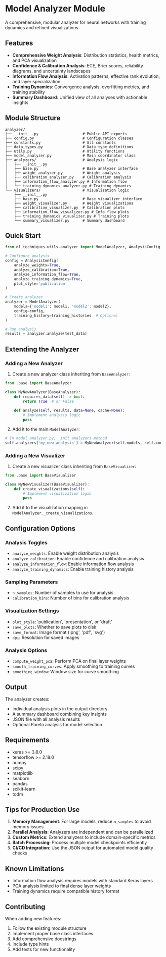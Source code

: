 # Model Analyzer Module

A comprehensive, modular analyzer for neural networks with training dynamics and refined visualizations.

## Features

- **Comprehensive Weight Analysis**: Distribution statistics, health metrics, and PCA visualization
- **Confidence & Calibration Analysis**: ECE, Brier scores, reliability diagrams, and uncertainty landscapes
- **Information Flow Analysis**: Activation patterns, effective rank evolution, and layer specialization
- **Training Dynamics**: Convergence analysis, overfitting metrics, and training stability
- **Summary Dashboard**: Unified view of all analyses with actionable insights

## Module Structure

```
analyzer/
├── __init__.py                    # Public API exports
├── config.py                      # Configuration classes
├── constants.py                   # All constants
├── data_types.py                  # Data type definitions
├── utils.py                       # Utility functions
├── model_analyzer.py              # Main coordinator class
├── analyzers/                     # Analysis logic
│   ├── __init__.py
│   ├── base.py                    # Base analyzer interface
│   ├── weight_analyzer.py         # Weight analysis
│   ├── calibration_analyzer.py    # Calibration analysis
│   ├── information_flow_analyzer.py # Information flow
│   └── training_dynamics_analyzer.py # Training dynamics
└── visualizers/                   # Visualization logic
    ├── __init__.py
    ├── base.py                    # Base visualizer interface
    ├── weight_visualizer.py       # Weight visualizations
    ├── calibration_visualizer.py  # Calibration plots
    ├── information_flow_visualizer.py # Info flow plots
    ├── training_dynamics_visualizer.py # Training plots
    └── summary_visualizer.py      # Summary dashboard
```

## Quick Start

```python
from dl_techniques.utils.analyzer import ModelAnalyzer, AnalysisConfig

# Configure analysis
config = AnalysisConfig(
    analyze_weights=True,
    analyze_calibration=True,
    analyze_information_flow=True,
    analyze_training_dynamics=True,
    plot_style='publication'
)

# Create analyzer
analyzer = ModelAnalyzer(
    models={'model1': model1, 'model2': model2},
    config=config,
    training_history=training_histories  # Optional
)

# Run analysis
results = analyzer.analyze(test_data)
```

## Extending the Analyzer

### Adding a New Analyzer

1. Create a new analyzer class inheriting from `BaseAnalyzer`:

```python
from .base import BaseAnalyzer

class MyNewAnalyzer(BaseAnalyzer):
    def requires_data(self) -> bool:
        return True  # or False
    
    def analyze(self, results, data=None, cache=None):
        # Implement analysis logic
        pass
```

2. Add it to the main `ModelAnalyzer`:

```python
# In model_analyzer.py, _init_analyzers method
self.analyzers['my_new_analysis'] = MyNewAnalyzer(self.models, self.config)
```

### Adding a New Visualizer

1. Create a new visualizer class inheriting from `BaseVisualizer`:

```python
from .base import BaseVisualizer

class MyNewVisualizer(BaseVisualizer):
    def create_visualizations(self):
        # Implement visualization logic
        pass
```

2. Add it to the visualization mapping in `ModelAnalyzer._create_visualizations`.

## Configuration Options

### Analysis Toggles
- `analyze_weights`: Enable weight distribution analysis
- `analyze_calibration`: Enable confidence and calibration analysis
- `analyze_information_flow`: Enable information flow analysis
- `analyze_training_dynamics`: Enable training history analysis

### Sampling Parameters
- `n_samples`: Number of samples to use for analysis
- `calibration_bins`: Number of bins for calibration analysis

### Visualization Settings
- `plot_style`: 'publication', 'presentation', or 'draft'
- `save_plots`: Whether to save plots to disk
- `save_format`: Image format ('png', 'pdf', 'svg')
- `dpi`: Resolution for saved images

### Analysis Options
- `compute_weight_pca`: Perform PCA on final layer weights
- `smooth_training_curves`: Apply smoothing to training curves
- `smoothing_window`: Window size for curve smoothing

## Output

The analyzer creates:
- Individual analysis plots in the output directory
- A summary dashboard combining key insights
- JSON file with all analysis results
- Optional Pareto analysis for model selection

## Requirements

- keras >= 3.8.0
- tensorflow >= 2.18.0
- numpy
- scipy
- matplotlib
- seaborn
- pandas
- scikit-learn
- tqdm

## Tips for Production Use

1. **Memory Management**: For large models, reduce `n_samples` to avoid memory issues
2. **Parallel Analysis**: Analyzers are independent and can be parallelized
3. **Custom Metrics**: Extend analyzers to include domain-specific metrics
4. **Batch Processing**: Process multiple model checkpoints efficiently
5. **CI/CD Integration**: Use the JSON output for automated model quality checks

## Known Limitations

- Information flow analysis requires models with standard Keras layers
- PCA analysis limited to final dense layer weights
- Training dynamics require compatible history format

## Contributing

When adding new features:
1. Follow the existing module structure
2. Implement proper base class interfaces
3. Add comprehensive docstrings
4. Include type hints
5. Add tests for new functionality